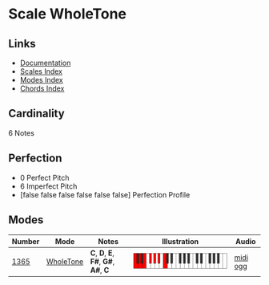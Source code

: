 # Scale WholeTone

## Links

- [Documentation](index.md)
- [Scales Index](Scales.md)
- [Modes Index](Modes.md)
- [Chords Index](Chords.md)

## Cardinality

6 Notes

## Perfection

- 0 Perfect Pitch
- 6 Imperfect Pitch
- [false false false false false false] Perfection Profile

## Modes

| Number | Mode | Notes | Illustration | Audio |
|--------|------|-------|--------------|-------|
| [1365](https://ianring.com/musictheory/scales/1365) | [WholeTone](ModeWholeTone.md) | **C**, **D**, **E**, **F#**, **G#**, **A#**, **C** | ![CNaturalWholeTone](ModeCNaturalWholeTone.png) | [midi](ModeCNaturalWholeTone.mid) [ogg](ModeCNaturalWholeTone.ogg) | 
